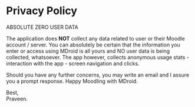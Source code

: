 Privacy Policy
===============

ABSOLUTE ZERO USER DATA

The application does <b>NOT</b> collect any data related to user or their Moodle account / server. You can absolutely be certain that the information you enter or access using MDroid is all yours and NO user data is being collected, whatsoever. The app however, collects anonymous usage stats - interaction with the app - screen navigation and clicks.

Should you have any further concerns, you may write an email and I assure you a prompt response. Happy Moodling with MDroid.


Best,<br/>
Praveen.
